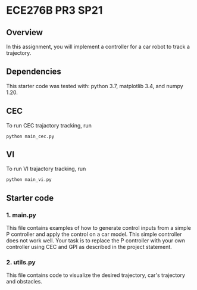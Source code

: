 # ECE276B PR3 SP21 

## Overview
In this assignment, you will implement a controller for a car robot to track a trajectory.

## Dependencies
This starter code was tested with: python 3.7, matplotlib 3.4, and numpy 1.20. 

## CEC
To run CEC trajactory tracking, run
```
python main_cec.py
```

## VI
To run VI trajactory tracking, run
```
python main_vi.py
```

## Starter code
### 1. main.py
This file contains examples of how to generate control inputs from a simple P controller and apply the control on a car model. This simple controller does not work well.
Your task is to replace the P controller with your own controller using CEC and GPI as described in the project statement.
### 2. utils.py
This file contains code to visualize the desired trajectory, car's trajectory and obstacles.
